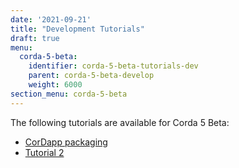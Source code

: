 ```yaml
---
date: '2021-09-21'
title: "Development Tutorials"
draft: true
menu:
  corda-5-beta:
    identifier: corda-5-beta-tutorials-dev
    parent: corda-5-beta-develop
    weight: 6000
section_menu: corda-5-beta
---
```


The following tutorials are available for Corda 5 Beta:
* [CorDapp packaging](packaging.html)
* [Tutorial 2](tutorial-two.html)
